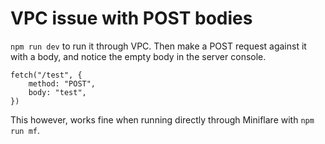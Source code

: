 # VPC issue with POST bodies

`npm run dev` to run it through VPC. Then make a POST request against it with a body, and notice the empty body in the server console.

```
fetch("/test", {
    method: "POST",
    body: "test",
})
```

This however, works fine when running directly through Miniflare with `npm run mf`.
